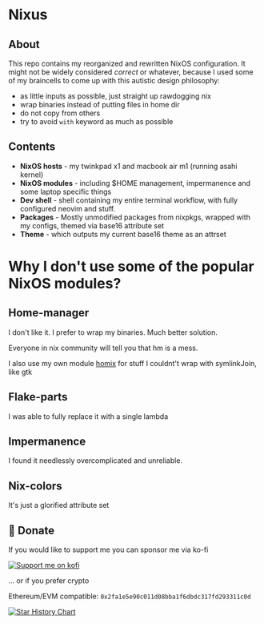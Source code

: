 # Nixus

## About

This repo contains my reorganized and rewritten NixOS configuration.
It might not be widely considered _correct_ or whatever, because I used some of my braincells to come up with this autistic design philosophy:

- as little inputs as possible, just straight up rawdogging nix
- wrap binaries instead of putting files in home dir
- do not copy from others
- try to avoid `with` keyword as much as possible

## Contents

- **NixOS hosts** - my twinkpad x1 and macbook air m1 (running asahi kernel)
- **NixOS modules** - including $HOME management, impermanence and some laptop specific things
- **Dev shell** - shell containing my entire terminal workflow, with fully configured neovim and stuff. 
- **Packages** - Mostly unmodified packages from nixpkgs, wrapped with my configs, themed via base16 attribute set
- **Theme** - which outputs my current base16 theme as an attrset 

# Why I don't use some of the popular NixOS modules?

## Home-manager

I don't like it. I prefer to wrap my binaries. Much better solution.

Everyone in nix community will tell you that hm is a mess.

I also use my own module [homix](https://github.com/sioodmy/homix) for stuff I couldnt't wrap with symlinkJoin, like gtk

## Flake-parts

I was able to fully replace it with a single lambda

## Impermanence

I found it needlessly overcomplicated and unreliable.

## Nix-colors

It's just a glorified attribute set

## 💛 Donate

If you would like to support me you can sponsor me via ko-fi

<a href="https://ko-fi.com/sioodmy"><img src="https://ko-fi.com/img/githubbutton_sm.svg" alt="Support me on kofi" /> </a>

... or if you prefer crypto

Ethereum/EVM compatible: `0x2fa1e5e90c011d08bba1f6dbdc317fd293311c0d`

[![Star History Chart](https://api.star-history.com/svg?repos=sioodmy/dotfiles&type=Date)](https://star-history.com/#sioodmy/dotfiles&Date)
